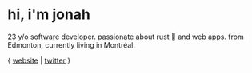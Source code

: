 # hi, i'm jonah

23 y/o software developer.  passionate about rust 🦀 and web apps.
from Edmonton, currently living in Montréal.

{ [website](https://jonahseguin.com) | [twitter](https://twitter.com/jonahseguin) }
